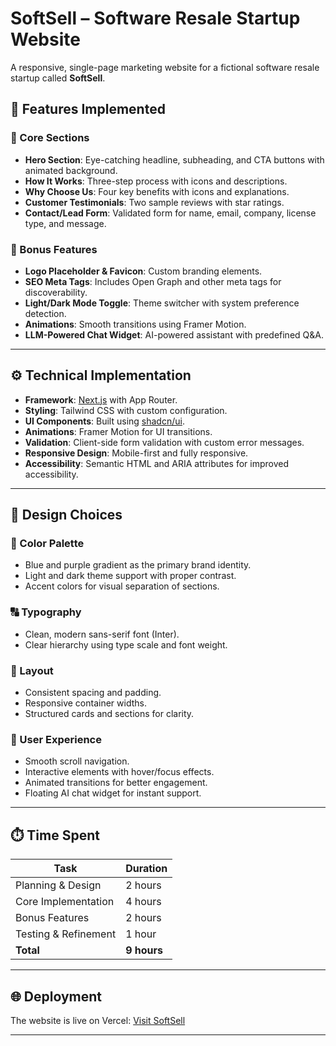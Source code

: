# SoftSell – Software Resale Startup Website

A responsive, single-page marketing website for a fictional software resale startup called **SoftSell**.

## 🚀 Features Implemented

### 🔹 Core Sections
- **Hero Section**: Eye-catching headline, subheading, and CTA buttons with animated background.
- **How It Works**: Three-step process with icons and descriptions.
- **Why Choose Us**: Four key benefits with icons and explanations.
- **Customer Testimonials**: Two sample reviews with star ratings.
- **Contact/Lead Form**: Validated form for name, email, company, license type, and message.

### 🔸 Bonus Features
- **Logo Placeholder & Favicon**: Custom branding elements.
- **SEO Meta Tags**: Includes Open Graph and other meta tags for discoverability.
- **Light/Dark Mode Toggle**: Theme switcher with system preference detection.
- **Animations**: Smooth transitions using Framer Motion.
- **LLM-Powered Chat Widget**: AI-powered assistant with predefined Q&A.

---

## ⚙️ Technical Implementation

- **Framework**: [Next.js](https://nextjs.org/) with App Router.
- **Styling**: Tailwind CSS with custom configuration.
- **UI Components**: Built using [shadcn/ui](https://ui.shadcn.com/).
- **Animations**: Framer Motion for UI transitions.
- **Validation**: Client-side form validation with custom error messages.
- **Responsive Design**: Mobile-first and fully responsive.
- **Accessibility**: Semantic HTML and ARIA attributes for improved accessibility.

---

## 🎨 Design Choices

### 🎯 Color Palette
- Blue and purple gradient as the primary brand identity.
- Light and dark theme support with proper contrast.
- Accent colors for visual separation of sections.

### 🔠 Typography
- Clean, modern sans-serif font (Inter).
- Clear hierarchy using type scale and font weight.

### 🧱 Layout
- Consistent spacing and padding.
- Responsive container widths.
- Structured cards and sections for clarity.

### 🤝 User Experience
- Smooth scroll navigation.
- Interactive elements with hover/focus effects.
- Animated transitions for better engagement.
- Floating AI chat widget for instant support.

---

## ⏱️ Time Spent

| Task                     | Duration |
|--------------------------|----------|
| Planning & Design        | 2 hours  |
| Core Implementation      | 4 hours  |
| Bonus Features           | 2 hours  |
| Testing & Refinement     | 1 hour   |
| **Total**                | **9 hours** |

---

## 🌐 Deployment

The website is live on Vercel: [Visit SoftSell](https://credex-kappa.vercel.app/)

---


